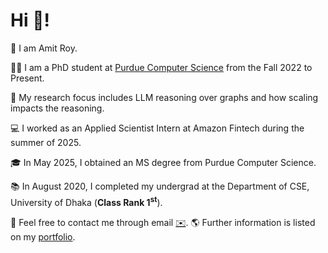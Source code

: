 # Hi 👋!

🌱 I am Amit Roy.

👨‍🎓 I am a PhD student at [Purdue Computer Science](https://www.cs.purdue.edu/) from the Fall 2022 to Present.

🧐 My research focus includes LLM reasoning over graphs and how scaling impacts the reasoning.

💻 I worked as an Applied Scientist Intern at Amazon Fintech during the summer of 2025.

🎓 In May 2025, I obtained an MS degree from Purdue Computer Science.

📚 In August 2020, I completed my undergrad at the Department of CSE, University of Dhaka (**Class Rank 1<sup>st</sup>**).

📧 Feel free to contact me through email [✉️](mailto:roy206@purdue.edu). 🌎 Further information is listed on my [portfolio](https://amitroy7781.github.io/).
